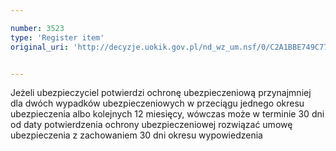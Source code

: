 ```yaml
---

number: 3523
type: 'Register item'
original_uri: 'http://decyzje.uokik.gov.pl/nd_wz_um.nsf/0/C2A1BBE749C77D45C1257A52003E5AAE?OpenDocument'


---
```


Jeżeli ubezpieczyciel potwierdzi ochronę ubezpieczeniową przynajmniej dla dwóch wypadków ubezpieczeniowych w przeciągu jednego okresu ubezpieczenia albo kolejnych 12 miesięcy, wówczas może w terminie 30 dni od daty potwierdzenia ochrony ubezpieczeniowej rozwiązać umowę ubezpieczenia z zachowaniem 30 dni okresu wypowiedzenia
